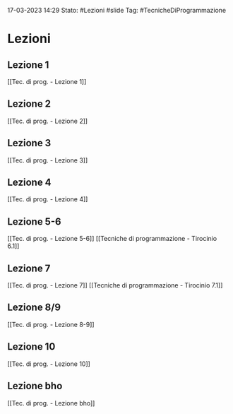 17-03-2023 14:29
Stato: #Lezioni #slide 
Tag: #TecnicheDiProgrammazione 

# Lezioni
## Lezione 1
[[Tec. di prog. - Lezione 1]]
## Lezione 2
[[Tec. di prog. - Lezione 2]]

## Lezione 3
[[Tec. di prog. - Lezione 3]]

## Lezione 4
[[Tec. di prog. - Lezione 4]]

## Lezione 5-6
[[Tec. di prog. - Lezione 5-6]]
[[Tecniche di programmazione - Tirocinio 6.1]]

## Lezione 7
[[Tec. di prog. - Lezione 7]]
[[Tecniche di programmazione - Tirocinio 7.1]]

## Lezione 8/9
[[Tec. di prog. - Lezione 8-9]]

## Lezione 10
[[Tec. di prog. - Lezione 10]]

## Lezione bho
[[Tec. di prog. - Lezione bho]]

